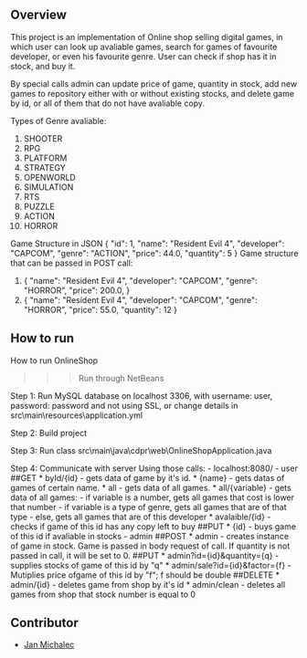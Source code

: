 ## Overview
This project is an implementation of Online shop selling digital games, in which user can look up avaliable games, search for games of favourite developer, or even his favourite genre.
User can check if shop has it in stock, and buy it.

By special calls admin can update price of game, quantity in stock, add new games to repository either with or without existing stocks, and delete game by id, or all of them that do not have avaliable copy.


Types of Genre avaliable:
1. SHOOTER
2. RPG
3. PLATFORM
4. STRATEGY
5. OPENWORLD
6. SIMULATION
7. RTS
8. PUZZLE
9. ACTION
10. HORROR

Game Structure in JSON
{
    "id": 1,
    "name": "Resident Evil 4",
    "developer": "CAPCOM",
    "genre": "ACTION",
    "price": 44.0,
    "quantity": 5
}
Game structure that can be passed in POST call:
1. {
    "name": "Resident Evil 4",
    "developer": "CAPCOM",
    "genre": "HORROR",
    "price": 200.0,
}
2.  {
    "name": "Resident Evil 4",
    "developer": "CAPCOM",
    "genre": "HORROR",
    "price": 55.0,
    "quantity": 12
}

## How to run
How to run OnlineShop

>>>Run through NetBeans

Step 1: Run MySQL database on localhost 3306, with username: user, password: password and not using SSL,
            or change details in src\main\resources\application.yml

Step 2: Build project

Step 3: Run class src\main\java\cdpr\web\OnlineShopApplication.java

Step 4: Communicate with server Using those calls:
    - localhost:8080/
        - user
            ##GET
                * byId/{id} - gets data of game by it's id.
                * {name} - gets datas of games of certain name.
                * all - gets data of all games.
                * all/{variable} - gets data of all games:
                                    - if variable is a number, gets all games that cost is lower that number
                                    - if variable is a type of genre, gets all games that are of that type
                                    - else, gets all games that are of this developer
                * avalaible/{id} - checks if game of this id has any copy left to buy
            ##PUT
                * {id} - buys game of this id if avaliable in stocks
        - admin
            ##POST
                * admin - creates instance of game in stock.
                    Game is passed in body request of call. If quantity is not passed in call, it will be set to 0. 
            ##PUT
                * admin?id={id}&quantity={q} - supplies stocks of game of this id by "q"
                * admin/sale?id={id}&factor={f} - Mutiplies price ofgame of this id by "f"; f should be double
            ##DELETE
                * admin/{id} - deletes game from shop by it's id
                * admin/clean - deletes all games from shop that stock number is equal to 0


## Contributor
* [Jan Michalec](https://github.com/cdfre0)
